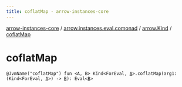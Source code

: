```yaml
---
title: coflatMap - arrow-instances-core
---
```


[arrow-instances-core](../../index.html) / [arrow.instances.eval.comonad](../index.html) / [arrow.Kind](index.html) / [coflatMap](./coflat-map.html)

# coflatMap

`@JvmName("coflatMap") fun <A, B> Kind<ForEval, `[`A`](coflat-map.html#A)`>.coflatMap(arg1: (Kind<ForEval, `[`A`](coflat-map.html#A)`>) -> `[`B`](coflat-map.html#B)`): Eval<`[`B`](coflat-map.html#B)`>`